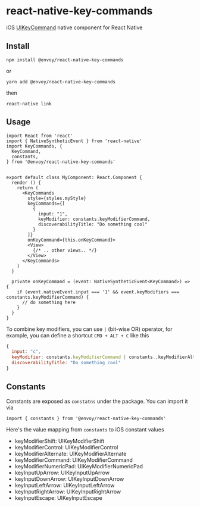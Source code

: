 # react-native-key-commands
iOS [UIKeyCommand](https://developer.apple.com/documentation/uikit/uikeycommand) native component for React Native

## Install

```
npm install @envoy/react-native-key-commands
```

or 

```
yarn add @envoy/react-native-key-commands
```

then

```
react-native link
```

## Usage

```JSX
import React from 'react'
import { NativeSyntheticEvent } from 'react-native'
import KeyCommands, {
  KeyCommand,
  constants,
} from '@envoy/react-native-key-commands'


export default class MyComponent: React.Component {
  render () {
    return (
      <KeyCommands
        style={styles.myStyle}
        keyCommands={[
          {
            input: "1",
            keyModifier: constants.keyModifierCommand,
            discoverabilityTitle: "Do something cool"
          }
        ]}
        onKeyCommand={this.onKeyCommand}>
        <View>
          {/* .. other views.. */}
        </View>
      </KeyCommands>
    )
  }
  
  private onKeyCommand = (event: NativeSyntheticEvent<KeyCommand>) => {
    if (event.nativeEvent.input === '1' && event.keyModifiers === constants.keyModifierCommand) {
      // do something here
    }
  }
}
```

To combine key modifiers, you can use `|` (bit-wise OR) operator, for example, you can define a shortcut `CMD + ALT + C` like this

```js
{
  input: "c",
  keyModifier: constants.keyModifierCommand | constants.,keyModifierAlternate
  discoverabilityTitle: "Do something cool"
}
```

## Constants

Constants are exposed as `constatns` under the package. You can import it via

```
import { constants } from '@envoy/react-native-key-commands'
```

Here's the value mapping from `constants` to iOS constant values

 - keyModifierShift: UIKeyModifierShift
 - keyModifierControl: UIKeyModifierControl
 - keyModifierAlternate: UIKeyModifierAlternate
 - keyModifierCommand: UIKeyModifierCommand
 - keyModifierNumericPad: UIKeyModifierNumericPad
 - keyInputUpArrow: UIKeyInputUpArrow
 - keyInputDownArrow: UIKeyInputDownArrow
 - keyInputLeftArrow: UIKeyInputLeftArrow
 - keyInputRightArrow: UIKeyInputRightArrow
 - keyInputEscape: UIKeyInputEscape
 

